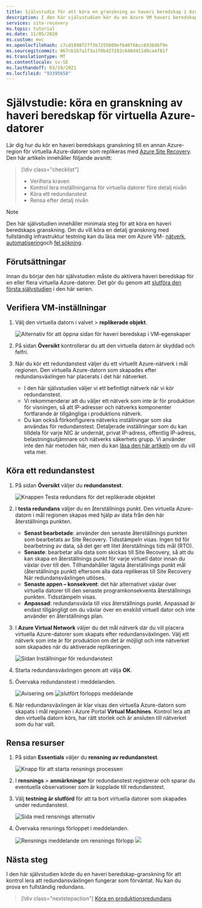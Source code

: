 ```yaml
---
title: Självstudie för att köra en granskning av haveri beredskap i Azure VM med Azure Site Recovery
description: I den här självstudien kör du en Azure VM haveri beredskap till en annan region med hjälp av Site Recovery.
services: site-recovery
ms.topic: tutorial
ms.date: 11/05/2020
ms.custom: mvc
ms.openlocfilehash: c7cd1898f27f3b7255009efb40f6bcc8938dbf9e
ms.sourcegitcommit: 867cb1b7a1f3a1f0b427282c648d411d0ca4f81f
ms.translationtype: MT
ms.contentlocale: sv-SE
ms.lasthandoff: 03/19/2021
ms.locfileid: "93395658"
---
```

# <a name="tutorial-run-a-disaster-recovery-drill-for-azure-vms"></a>Självstudie: köra en granskning av haveri beredskap för virtuella Azure-datorer

Lär dig hur du kör en haveri beredskaps granskning till en annan Azure-region för virtuella Azure-datorer som replikeras med [Azure Site Recovery](site-recovery-overview.md). Den här artikeln innehåller följande avsnitt:

> [!div class="checklist"]
> * Verifiera kraven
> * Kontrol lera inställningarna för virtuella datorer före detalj nivån
> * Köra ett redundanstest
> * Rensa efter detalj nivån


> [!NOTE]
> Den här självstudien innehåller minimala steg för att köra en haveri beredskaps granskning. Om du vill köra en detalj granskning med fullständig infrastruktur testning kan du läsa mer om Azure VM- [nätverk](azure-to-azure-about-networking.md), [automatisering](azure-to-azure-powershell.md)och [fel sökning](azure-to-azure-troubleshoot-errors.md).

## <a name="prerequisites"></a>Förutsättningar

Innan du börjar den här självstudien måste du aktivera haveri beredskap för en eller flera virtuella Azure-datorer. Det gör du genom att [slutföra den första självstudien](azure-to-azure-tutorial-enable-replication.md) i den här serien.

## <a name="verify-vm-settings"></a>Verifiera VM-inställningar

1. Välj den virtuella datorn i valvet > **replikerade objekt**.

    ![Alternativ för att öppna sidan för haveri beredskap i VM-egenskaper](./media/azure-to-azure-tutorial-dr-drill/vm-settings.png)

2. På sidan **Översikt** kontrollerar du att den virtuella datorn är skyddad och felfri.
3. När du kör ett redundanstest väljer du ett virtuellt Azure-nätverk i mål regionen. Den virtuella Azure-datorn som skapades efter redundansväxlingen har placerats i det här nätverket. 

    - I den här självstudien väljer vi ett befintligt nätverk när vi kör redundanstest.
    - Vi rekommenderar att du väljer ett nätverk som inte är för produktion för visningen, så att IP-adresser och nätverks komponenter fortfarande är tillgängliga i produktions nätverk.
   - Du kan också förkonfigurera nätverks inställningar som ska användas för redundanstest. Detaljerade inställningar som du kan tilldela för varje NIC är undernät, privat IP-adress, offentlig IP-adress, belastningsutjämnare och nätverks säkerhets grupp. Vi använder inte den här metoden här, men du kan [läsa den här artikeln](azure-to-azure-customize-networking.md#customize-failover-and-test-failover-networking-configurations) om du vill veta mer.


## <a name="run-a-test-failover"></a>Köra ett redundanstest


1. På sidan **Översikt** väljer du **redundanstest**.

    
    ![Knappen Testa redundans för det replikerade objektet](./media/azure-to-azure-tutorial-dr-drill/test-failover-button.png)

2. I **testa redundans** väljer du en återställnings punkt. Den virtuella Azure-datorn i mål regionen skapas med hjälp av data från den här återställnings punkten.
  
   - **Senast bearbetade**: använder den senaste återställnings punkten som bearbetats av Site Recovery. Tidsstämpeln visas. Ingen tid för bearbetning av data, så det ger ett litet återställnings tids mål (RTO).
   -  **Senaste**: bearbetar alla data som skickas till Site Recovery, så att du kan skapa en återställnings punkt för varje virtuell dator innan du växlar över till den. Tillhandahåller lägsta återställnings punkt mål (återställnings punkt) eftersom alla data replikeras till Site Recovery När redundansväxlingen utlöses.
   - **Senaste appen – konsekvent**: det här alternativet växlar över virtuella datorer till den senaste programkonsekventa återställnings punkten. Tidsstämpeln visas.
   - **Anpassad**: redundansväxla till viss återställnings punkt. Anpassad är endast tillgängligt om du växlar över en enskild virtuell dator och inte använder en återställnings plan.

3. I **Azure Virtual Network** väljer du det mål nätverk där du vill placera virtuella Azure-datorer som skapats efter redundansväxlingen. Välj ett nätverk som inte är för produktion om det är möjligt och inte nätverket som skapades när du aktiverade replikeringen.

    ![Sidan Inställningar för redundanstest](./media/azure-to-azure-tutorial-dr-drill/test-failover-settings.png)    

4. Starta redundansväxlingen genom att välja **OK**.
5. Övervaka redundanstest i meddelanden.

    ![Avisering om ](./media/azure-to-azure-tutorial-dr-drill/notification-start-test-failover.png) ![ slutfört förlopps meddelande](./media/azure-to-azure-tutorial-dr-drill/notification-finish-test-failover.png)     


5. När redundansväxlingen är klar visas den virtuella Azure-datorn som skapats i mål regionen i Azure Portal **Virtual Machines**. Kontrol lera att den virtuella datorn körs, har rätt storlek och är ansluten till nätverket som du har valt.

## <a name="clean-up-resources"></a>Rensa resurser

1. På sidan **Essentials** väljer du **rensning av redundanstest**.

    ![Knapp för att starta rensnings processen](./media/azure-to-azure-tutorial-dr-drill/select-cleanup.png)

2. I **rensnings**  >  **anmärkningar** för redundanstest registrerar och sparar du eventuella observationer som är kopplade till redundanstest. 
3. Välj **testning är slutförd** för att ta bort virtuella datorer som skapades under redundanstest.

    ![Sida med rensnings alternativ](./media/azure-to-azure-tutorial-dr-drill/cleanup-failover.png)

4. Övervaka rensnings förloppet i meddelanden.

    ![Rensnings meddelande om rensnings förlopp ](./media/azure-to-azure-tutorial-dr-drill/notification-start-cleanup.png) ![](./media/azure-to-azure-tutorial-dr-drill/notification-finish-cleanup.png)

## <a name="next-steps"></a>Nästa steg

I den här självstudien körde du en haveri beredskap-granskning för att kontrol lera att redundansväxlingen fungerar som förväntat. Nu kan du prova en fullständig redundans.

> [!div class="nextstepaction"]
> [Köra en produktionsredundans](azure-to-azure-tutorial-failover-failback.md)
